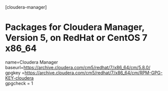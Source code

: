 [cloudera-manager]
# Packages for Cloudera Manager, Version 5, on RedHat or CentOS 7 x86_64           	  
name=Cloudera Manager
baseurl=https://archive.cloudera.com/cm5/redhat/7/x86_64/cm/5.8.0/
gpgkey =https://archive.cloudera.com/cm5/redhat/7/x86_64/cm/RPM-GPG-KEY-cloudera    
gpgcheck = 1

